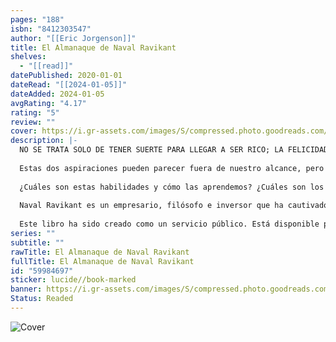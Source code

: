 ```yaml
---
pages: "188"
isbn: "8412303547"
author: "[[Eric Jorgenson]]"
title: El Almanaque de Naval Ravikant
shelves:
  - "[[read]]"
datePublished: 2020-01-01
dateRead: "[[2024-01-05]]"
dateAdded: 2024-01-05
avgRating: "4.17"
rating: "5"
review: ""
cover: https://i.gr-assets.com/images/S/compressed.photo.goodreads.com/books/1645896821l/59984697._SY475_.jpg
description: |-
  NO SE TRATA SOLO DE TENER SUERTE PARA LLEGAR A SER RICO; LA FELICIDAD NO ES UN RASGO CON EL QUE NACEMOS.  
    
  Estas dos aspiraciones pueden parecer fuera de nuestro alcance, pero acumular riqueza y ser felices son habilidades que podemos aprender.  
    
  ¿Cuáles son estas habilidades y cómo las aprendemos? ¿Cuáles son los principios que deben guiar nuestros esfuerzos? ¿Cómo hacer un seguimiento a nuestro progreso?  
    
  Naval Ravikant es un empresario, filósofo e inversor que ha cautivado al mundo entero con sus principios para generar riqueza y crear felicidad a largo plazo. El Almanaque de Naval Ravikant es una colección de la sabiduría y la experiencia de Naval de los últimos diez años, compartida como una selección de sus entrevistas más profundas y reflexiones conmovedoras. No estás ante un libro de instrucciones ni una guía de trucos paso a paso. En cambio, a través de las propias palabras de Naval, aprenderás a avanzar por su propio camino hacia una vida más feliz y próspera en riqueza.  
    
  Este libro ha sido creado como un servicio público. Está disponible para descarga gratuita en pdf y otras versiones electrónicas en baelopatrimonio.com. Naval no gana dinero con este libro. Naval recopila sus ensayos, podcasts y más en Nav.al y está presente en Twitter como @Naval.
series: ""
subtitle: ""
rawTitle: El Almanaque de Naval Ravikant
fullTitle: El Almanaque de Naval Ravikant
id: "59984697"
sticker: lucide//book-marked
banner: https://i.gr-assets.com/images/S/compressed.photo.goodreads.com/books/1645896821l/59984697._SY475_.jpg
Status: Readed
---
```

![Cover](https:&#x2F;&#x2F;i.gr-assets.com&#x2F;images&#x2F;S&#x2F;compressed.photo.goodreads.com&#x2F;books&#x2F;1645896821l&#x2F;59984697._SY475_.jpg)
